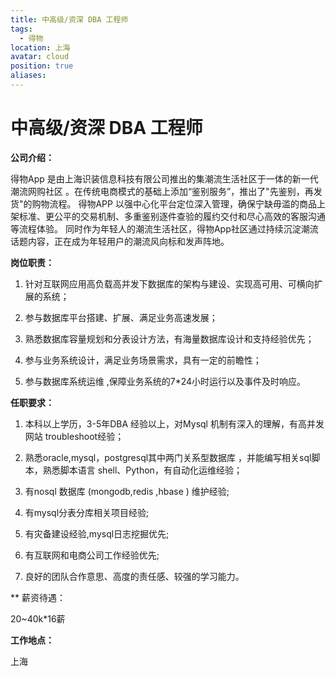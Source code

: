 ```yaml
---
title: 中高级/资深 DBA 工程师
tags:
  - 得物
location: 上海
avatar: cloud
position: true
aliases:
---
```


# 中高级/资深 DBA 工程师

**公司介绍：**

得物App 是由上海识装信息科技有限公司推出的集潮流生活社区于一体的新一代潮流网购社区 。在传统电商模式的基础上添加“鉴别服务”，推出了"先鉴别，再发货"的购物流程。 得物APP 以强中心化平台定位深入管理，确保宁缺毋滥的商品上架标准、更公平的交易机制、多重鉴别逐件查验的履约交付和尽心高效的客服沟通等流程体验。 同时作为年轻⼈的潮流生活社区，得物App社区通过持续沉淀潮流话题内容，正在成为年轻用户的潮流风向标和发声阵地。

**岗位职责：**

1. 针对互联网应用高负载高并发下数据库的架构与建设、实现高可用、可横向扩展的系统；

2. 参与数据库平台搭建、扩展、满足业务高速发展；

3. 熟悉数据库容量规划和分表设计方法，有海量数据库设计和支持经验优先；

4. 参与业务系统设计，满足业务场景需求，具有一定的前瞻性；

5. 参与数据库系统运维 ,保障业务系统的7*24小时运行以及事件及时响应。

**任职要求：**

1. 本科以上学历，3-5年DBA 经验以上，对Mysql 机制有深入的理解，有高并发网站 troubleshoot经验；

2. 熟悉oracle,mysql，postgresql其中两门关系型数据库 ，并能编写相关sql脚本，熟悉脚本语言 shell、Python，有自动化运维经验；

3. 有nosql 数据库 (mongodb,redis ,hbase ) 维护经验;

4. 有mysql分表分库相关项目经验;

5. 有灾备建设经验,mysql日志挖掘优先;

6. 有互联网和电商公司工作经验优先;

7. 良好的团队合作意思、高度的责任感、较强的学习能力。

** 薪资待遇：

20~40k*16薪

**工作地点：**

上海
